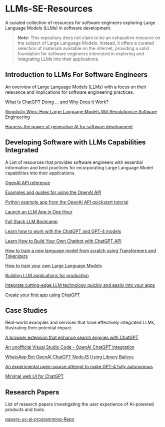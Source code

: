 # LLMs-SE-Resources

A curated collection of resources for software engineers exploring Large Language Models (LLMs) in software development.

> **Note:** This repository does not claim to be an exhaustive resource on the subject of Large Language Models. Instead, it offers a curated selection of materials available on the internet, providing a solid foundation for software engineers interested in exploring and integrating LLMs into their applications.

## Introduction to LLMs For Software Engineers

An overview of Large Language Models (LLMs) with a focus on their relevance and implications for software engineering practices.

[What Is ChatGPT Doing … and Why Does It Work?](https://writings.stephenwolfram.com/2023/02/what-is-chatgpt-doing-and-why-does-it-work/)

[Simplicity Wins: How Large Language Models Will Revolutionize Software Engineering](https://blog.blackhc.net/2022/12/llm_software_engineering/)

[Harness the power of generative AI for software development](https://github.com/readme/guides/coding-generative-ai)

## Developing Software with LLMs Capabilities Integrated

A List of resources that provides software engineers with essential information and best practices for incorporating Large Language Model capabilities into their applications. 

[OpenAI API reference](https://platform.openai.com/docs/api-reference/introduction)

[Examples and guides for using the OpenAI API](https://github.com/openai/openai-cookbook)

[Python example app from the OpenAI API quickstart tutorial](https://github.com/openai/openai-quickstart-python)

[Launch an LLM App in One Hour](https://youtu.be/twHxmU9OxDU)

[Full Stack LLM Bootcamp](https://fullstackdeeplearning.com/llm-bootcamp/)

[Learn how to work with the ChatGPT and GPT-4 models](https://learn.microsoft.com/en-us/azure/cognitive-services/openai/how-to/chatgpt?pivots=programming-language-chat-completions)

[Learn How to Build Your Own Chatbot with ChatGPT API](https://medium.com/@rohan.chikorde/learn-how-to-build-your-own-chatbot-with-chatgpt-api-520ec8dbb202)

[How to train a new language model from scratch using Transformers and Tokenizers](https://huggingface.co/blog/how-to-train)

[How to train your own Large Language Models](https://blog.replit.com/llm-training)

[Building LLM applications for production](https://huyenchip.com/2023/04/11/llm-engineering.html)

[Integrate cutting-edge LLM technology quickly and easily into your apps](https://github.com/microsoft/semantic-kernel)

[Create your first app using ChatGPT](https://genez.io/blog/create-your-first-app-using-chatgpt/)

## Case Studies

Real-world examples and services that have effectively integrated LLMs, illustrating their potential impact.

[A browser extension that enhance search engines with ChatGPT](https://github.com/wong2/chatgpt-google-extension)

[An unofficial Visual Studio Code - OpenAI ChatGPT integration](https://github.com/gencay/vscode-chatgpt)

[WhatsApp Bot OpenAI ChatGPT NodeJS Using Library Baileys](https://github.com/Sansekai/Wa-OpenAI)

[An experimental open-source attempt to make GPT-4 fully autonomous](https://github.com/Significant-Gravitas/Auto-GPT)

[Minimal web UI for ChatGPT](https://github.com/anse-app/chatgpt-demo)

## Research Papers 

List of research papers investigating the user experience of AI-powered products and tools.

[papers-ux-ai-programming-Repo](https://github.com/AZHenley/papers-ux-ai-programming)

